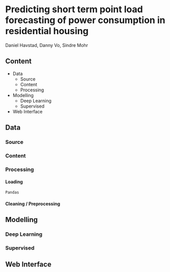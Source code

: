 # Predicting short term point load forecasting of power consumption in residential housing
Daniel Havstad, Danny Vo, Sindre Mohr

## Content
- Data
  - Source
  - Content
  - Processing
- Modelling
  - Deep Learning
  - Supervised 
- Web Interface

## Data
### Source

### Content

### Processing

#### Loading
`Pandas`

#### Cleaning / Preprocessing

## Modelling
### Deep Learning

### Supervised

## Web Interface
